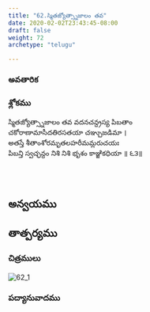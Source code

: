 ```yaml
---
title: "62.స్మితజ్యోత్స్నాజాలం తవ"
date: 2020-02-02T23:43:45-08:00
draft: false
weight: 72
archetype: "telugu"

---
```


### అవతారిక


### శ్లోకము

స్మితజ్యోత్స్నాజాలం తవ వదనచన్ద్రస్య పిబతాం
<br/>చకోరాణామాసీదతిరసతయా చఞ్చుజడిమా ।
<br/>అతస్తే శీతాంశోరమృతలహరీమమ్లరుచయః
<br/>పిబన్తి స్వచ్ఛన్దం నిశి నిశి భృశం కాఞ్జికధియా ॥ ౬౩॥
<br/>

<br/><br/>

## అన్వయము 


## తాత్పర్యము 

### చిత్రములు 

![62_1](/images/sl/manual/SL_V62.jpg)

### పద్యానువాదము
